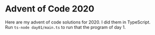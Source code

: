 # Advent of Code 2020

Here are my advent of code solutions for 2020. I did them in TypeScript.
Run `ts-node day01/main.ts` to run that the program of day 1.
